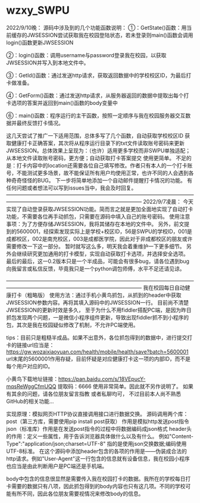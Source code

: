 # wzxy_SWPU
2022/9/10晚：
源码中涉及到的几个功能函数说明：
①：GetState()函数：用当前缓存的JWSESSION尝试获取我在校园登陆状态，若未登录则main()函数会调用login()函数更新JWSESSION

②：login()函数：调用username与password登录我在校园，以获取JWSESSION并写入到本地文件中。

③：GetId()函数：通过发送http请求，获取返回数据中的学校校区ID，为最后打卡做准备。

④：GetForm()函数：通过发送http请求，从服务器返回的数据中提取出每个打卡选项的答案并返回到main()函数的body变量中

⑥：main()函数：程序运行的主干函数，按照一定顺序与我在校园服务器交互数据并最终反馈打卡情况。

这几天尝试了推广一下适用范围，总体多写了几个函数，自动获取学校校区ID 获取健康打卡正确答案，其次将从程序运行目录下的txt文件读取账号密码来更新JWSESSION。总体效果上呈现为：（也许）适用更多学校而非SWPU单独适配；从本地文件读取账号密码，更方便；自动获取打卡答案提交 使用更简单。
不足的是：打卡内容中的location还需要各位自己填写修改。作者只有本人的一个打卡账号，不能测试更多场景，故不能保证所有用户均使用正常，也许不同的人会遇到各种奇奇怪怪的BUG。
下一步将简单地添加一个自动邮件提醒打卡情况的功能。
有任何问题或者想法可以写到issues当中，我会及时回复。
——————————————————————————————————————————————————————————————
2022/9/7凌晨：
  今天实现了自动登录获取JWSESSION功能。简而言之就是更加全面地实现了自动打卡功能，不需要各位再手动抓包，只需要在源码中填入自己的账号密码。
  使用注意事项：为了方便存储JWSESSION，我将其储存在本地的文件中。 另外，前文提到的5600001，经探索发现实际上是学校+校区ID，56是SWPU的学校ID，001是成都校区，002是南充校区，003是成都医学院，因此对于非成都校区的朋友或许需要修改一下这一部分。
  暂时就写这么多，明天我会着重维护一下更多细节。
  另外会继续研究更加通用的打卡模型，实现自动获取打卡选项，并选择安全选项。
  最后的最后，这一0.2版本只是一个半成品，可能会有很多bug，请各位遇到bug向我留言或私信反馈，毕竟我只是一个python调包师傅，水平不足还请见谅。

——————————————————————————————————————————————————————————————
我在校园每日自动健康打卡（粗略版）
使用方法：通过手机小黄鸟抓包，从抓到的header中获取JWSESSION参数内容。再将其填入源码中的JWSESSION一行。
目前尚不清楚JWSESSION的更新时效是多久， 至于为什么不用fiddler搭配PC端，是因为昨日抓包发现两个问题，一是微信小程序组件更新，导致出现fiddler抓不到小程序的包，其次是我在校园疑似修改了机制，不允许PC端使用。

tips：目前只是粗糙半成品。如果不出意外，各位抓包得到的数据中，进行提交打卡的链接url应当是：
https://gw.wozaixiaoyuan.com/health/mobile/health/save?batch=5600001
url末尾的5600001作用存疑，目前怀疑是对应健康打卡这一项的内部ID，而不是每个用户对应的ID。

小黄鸟下载地址链接：https://pan.baidu.com/s/18VEpucY-mqsReWggCfmUQQ 
提取码：6666
使用非常简单。因此就不另作说明了。
如果有其余的问题，请各位朋友留言指教 或者私聊均可， 不过目前本人尚不熟悉GitHub的相关功能...




实现原理：模拟网页HTTP协议直接调用接口进行数据交换。
源码调用两个库：post（第三方库，需要使用pip install post获取） 作用是模拟http发送post指令
              json（标准库）作用是在发送post指令的过程中将数据编码成json格式
header头的作用：定义一些属性，用于告诉浏览器具体做什么以及有什么。 例如"Content-Type":"application/json;charset=UTF-8" 指的是使用json交换数据;编码使用UTF-8标准。
在这个源码中添加header包含的各项的作用是——伪装成合法的http请求。例如"User-Agent"这一行包含的信息就有设备信息，我在校园小程序也应当是由此判断用户是PC端还是手机端。

body中包含的信息很显然是需要传入我在校园打卡的数据。我所在的学校每日打卡需要的数据只有八项，因此抓包得到的body内容也只有这几项。不同的学校可能有所不同，因此各位朋友需要视情况来修改body的信息。
